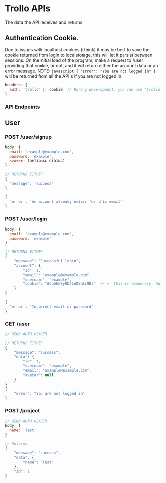 # Trollo APIs

The data the API receives and returns.

## Authentication Cookie.
Due to issues with localhost cookies (i think) it may be best to save the cookie returned from login to localstorage, this will let it persist between sessions. On the initial load of the program, make a request to /user providing that cookie, or not, and it will return either the account data or an error message. NOTE: ```javascript { "error": "You are not logged in" } ``` will be returned from all the API's if you are not logged in.

```javascript
headers: {
  auth: 'trollo' || cookie  // During development, you can use 'trollo' to bypass the authentication and act as user with id: 1
}
```



### API Endpoints
## User

### POST  /user/signup
```javascript
body: {
  email: 'example@example.com',
  password: 'example',
  avatar: [OPTIONAL STRING]
}

// RETURNS EITHER
{
  'message': 'success'
}

{
  'error': 'An account already exists for this email'
}
```

### POST  /user/login
```javascript
body: {
  email: 'example@example.com',
  password: 'example'
}

// RETURNS EITHER
{
    "message": "Successful login",
    "account": {
        "id": 1,
        "email": "example@example.com",
        "username": "example",
        "cookie": "dCuhhk9yOD2LeD5aBi9Dz"  // <- This is temporary, but acts as a unique, unguessable id for now.
    }
}

{
  'error': 'Incorrect email or password'
}
```


### GET   /user
```javascript
// SEND AUTH HEADER

// RETURNS EITHER
{
    "message": "success",
    "data": {
        "id": 1,
        "username": "example",
        "email": "example@example.com",
        "avatar": null
    }
}
{
    "error": "You are not logged in"
}
```


### POST   /project
```javascript
// SEND AUTH HEADER
body: {
  name: 'Test'
}

// Returns
{
    "message": "success",
    "data": {
        "name": "Test"
    },
    "id": 1
}
```

